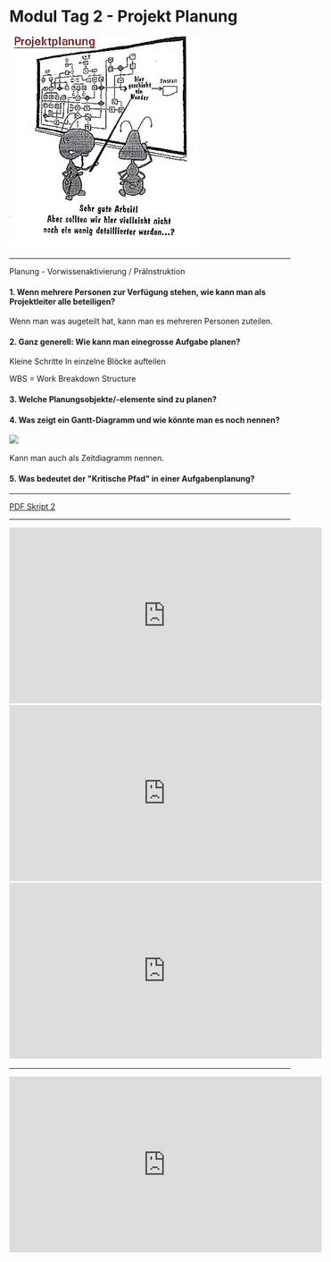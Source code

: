 # Modul Tag 2 - Projekt Planung

![](./_images/pjmwunder.jpg)

---

Planung - Vorwissenaktivierung / PräInstruktion

#### 1. Wenn mehrere Personen zur Verfügung stehen, wie kann man als Projektleiter alle beteiligen?

Wenn man was augeteilt hat, kann man es mehreren Personen zuteilen.

#### 2. Ganz generell: Wie kann man einegrosse Aufgabe planen?

Kleine Schritte
In einzelne Blöcke aufteilen

WBS = Work Breakdown Structure

#### 3. Welche Planungsobjekte/-elemente sind zu planen?

#### 4. Was zeigt ein Gantt-Diagramm und wie könnte man es noch nennen?

![](https://www.stackfield.com/images/blog/cover_2020-09-02_gantt_NEU_v2.png)

Kann man auch als Zeitdiagramm nennen.

#### 5. Was bedeutet der "Kritische Pfad" in einer Aufgabenplanung?

---

[PDF Skript 2](./Skript_2_Projekt-Planung.pdf)

---

<iframe width="560" height="315" src="https://www.youtube.com/embed/JQYLg-n_iZE?si=sise4xUYPRNRABk0" title="YouTube video player" frameborder="0" allow="accelerometer; autoplay; clipboard-write; encrypted-media; gyroscope; picture-in-picture; web-share" referrerpolicy="strict-origin-when-cross-origin" allowfullscreen></iframe>

<iframe width="560" height="315" src="https://www.youtube.com/embed/9nliP9mefXo?si=kPYhrRUZpBefPECB" title="YouTube video player" frameborder="0" allow="accelerometer; autoplay; clipboard-write; encrypted-media; gyroscope; picture-in-picture; web-share" referrerpolicy="strict-origin-when-cross-origin" allowfullscreen></iframe>

<iframe width="560" height="315" src="https://www.youtube.com/embed/1wbtRrJiPVA?si=I1MYsAIXYOGxOJDT" title="YouTube video player" frameborder="0" allow="accelerometer; autoplay; clipboard-write; encrypted-media; gyroscope; picture-in-picture; web-share" referrerpolicy="strict-origin-when-cross-origin" allowfullscreen></iframe>

---

<iframe width="560" height="315" src="https://www.youtube.com/embed/HkXlzWYBBAU?si=gQS09q57Re222Vx6" title="YouTube video player" frameborder="0" allow="accelerometer; autoplay; clipboard-write; encrypted-media; gyroscope; picture-in-picture; web-share" referrerpolicy="strict-origin-when-cross-origin" allowfullscreen></iframe>

